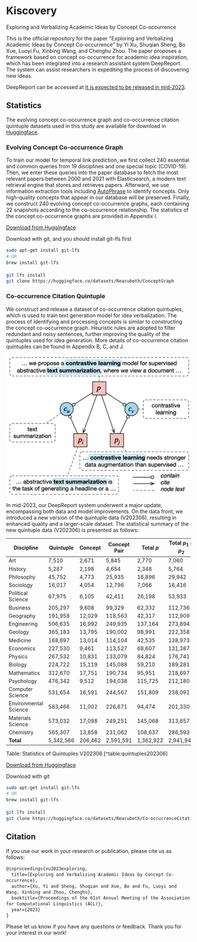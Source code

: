 # Kiscovery
Exploring and Verbalizing Academic Ideas by Concept Co-occurrence

This is the official repository for the paper "Exploring and Verbalizing Academic Ideas by Concept Co-occurrence" by Yi Xu, Shuqian Sheng, Bo Xue, Luoyi Fu, Xinbing Wang, and Chenghu Zhou. The paper proposes a framework based on concept co-occurrence for academic idea inspiration, which has been integrated into a research assistant system DeepReport. The system can assist researchers in expediting the process of discovering new ideas.

DeepReport can be accessed at [It is expected to be released in mid-2023](https://github.com/xyjigsaw/Kiscovery).

## Statistics

The evolving concept co-occurrence graph and co-occurrence citation quintuple datasets used in this study are available for download in [Huggingface](https://huggingface.co/Reacubeth).

### Evolving Concept Co-occurrence Graph

To train our model for temporal link prediction, we first collect 240 essential and common queries from 19 disciplines and one special topic (COVID-19). Then, we enter these queries into the paper database to fetch the most relevant papers between 2000 and 2021 with Elasticsearch, a modern text retrieval engine that stores and retrieves papers. Afterward, we use information extraction tools including [AutoPhrase](https://github.com/shangjingbo1226/AutoPhrase) to identify concepts. Only high-quality concepts that appear in our database will be preserved. Finally, we construct 240 evolving concept co-occurrence graphs, each containing 22 snapshots according to the co-occurrence relationship. The statistics of the concept co-occurrence graphs are provided in Appendix I.

[Download from Huggingface](https://huggingface.co/datasets/Reacubeth/ConceptGraph)

Download with git, and you should install git-lfs first

```bash
sudo apt-get install git-lfs
# OR
brew install git-lfs

git lfs install
git clone https://huggingface.co/datasets/Reacubeth/ConceptGraph
```

### Co-occurrence Citation Quintuple

We construct and release a dataset of co-occurrence citation quintuples, which is used to train text generation model for idea verbalization. The process of identifying and processing concepts is similar to constructing the concept co-occurrence graph. Heuristic rules are adopted to filter redundant and noisy sentences, further improving the quality of the quintuples used for idea generation. More details of co-occurrence citation quintuples can be found in Appendix B, C, and J.

![Co-occurrence Citation Quintuple](Quintuple.png)

In mid-2023, our DeepReport system underwent a major update, encompassing both data and model improvements. On the data front, we introduced a new version of the quintuple data (V202306), resulting in enhanced quality and a larger-scale dataset. The statistical summary of the new quintuple data (V202306) is presented as follows:

| Discipline            | Quintuple | Concept | Concept Pair | Total $p$ | Total $p_1$ \& $p_2$ |
| --------------------- | --------- | ------- | ------------ | --------- | -------------------- |
| Art                   | 7,510     | 2,671   | 5,845        | 2,770     | 7,060                |
| History               | 5,287     | 2,198   | 4,654        | 2,348     | 5,764                |
| Philosophy            | 45,752    | 4,773   | 25,935       | 16,896    | 29,942               |
| Sociology             | 16,017    | 4,054   | 12,796       | 7,066     | 16,416               |
| Political Science     | 67,975    | 6,105   | 42,411       | 26,198    | 53,933               |
| Business              | 205,297   | 9,608   | 99,329       | 62,332    | 112,736              |
| Geography             | 191,958   | 12,029  | 118,563      | 42,317    | 112,909              |
| Engineering           | 506,635   | 16,992  | 249,935      | 137,164   | 273,894              |
| Geology               | 365,183   | 13,795  | 190,002      | 98,991    | 222,358              |
| Medicine              | 168,697   | 13,014  | 114,104      | 42,535    | 138,973              |
| Economics             | 227,530   | 9,461   | 113,527      | 68,607    | 131,387              |
| Physics               | 267,532   | 10,831  | 133,079      | 84,824    | 176,741              |
| Biology               | 224,722   | 15,119  | 145,088      | 59,210    | 189,281              |
| Mathematics           | 312,670   | 17,751  | 190,734      | 95,951    | 218,697              |
| Psychology            | 476,342   | 9,512   | 194,038      | 115,725   | 212,180              |
| Computer Science      | 531,654   | 16,591  | 244,567      | 151,809   | 238,091              |
| Environmental Science | 583,466   | 11,002  | 226,671      | 94,474    | 201,330              |
| Materials Science     | 573,032   | 17,098  | 249,251      | 145,068   | 313,657              |
| Chemistry             | 565,307   | 13,858  | 231,062      | 108,637   | 286,593              |
| **Total**             | 5,342,566 | 206,462 | 2,591,591    | 1,362,922 | 2,941,942            |

Table: Statistics of Quintuples V202306 [^table:quintuples202306]

[Download from Huggingface](https://huggingface.co/datasets/Reacubeth/Co-occurrenceCitationQuintuple)

Download with git
```bash
sudo apt-get install git-lfs
# OR
brew install git-lfs

git lfs install
git clone https://huggingface.co/datasets/Reacubeth/Co-occurrenceCitationQuintuple
```


## Citation

If you use our work in your research or publication, please cite us as follows:

```
@inproceedings{xu2023exploring,
  title={Exploring and Verbalizing Academic Ideas by Concept Co-occurrence},
  author={Xu, Yi and Sheng, Shuqian and Xue, Bo and Fu, Luoyi and Wang, Xinbing and Zhou, Chenghu},
  booktitle={Proceedings of the 61st Annual Meeting of the Association for Computational Linguistics (ACL)},
  year={2023}
}
```

Please let us know if you have any questions or feedback. Thank you for your interest in our work!